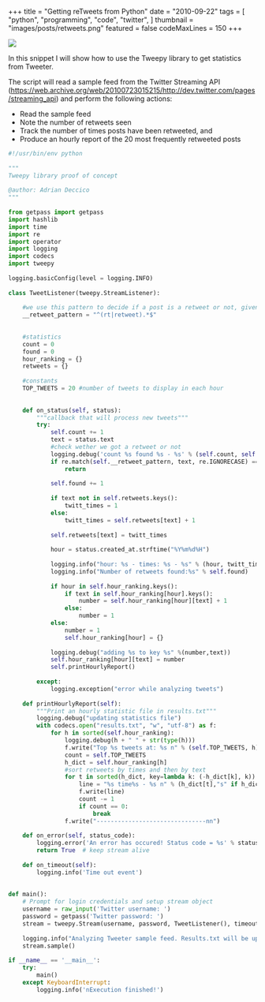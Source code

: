+++
title = "Getting reTweets from Python"
date = "2010-09-22"
tags = [
    "python",
    "programming",
    "code",
    "twitter",
]
thumbnail = "images/posts/retweets.png"
featured = false
codeMaxLines = 150
+++

![](/images/posts/retweets.png "")

In this snippet I will show how to use the Tweepy library to get statistics from Tweeter.

The script will read a sample feed from the Twitter Streaming API (https://web.archive.org/web/20100723015215/http://dev.twitter.com/pages/streaming_api) 
and perform the following actions:

* Read the sample feed
* Note the number of retweets seen
* Track the number of times posts have been retweeted, and
* Produce an hourly report of the 20 most frequently retweeted posts
  
```python
#!/usr/bin/env python
 
"""
Tweepy library proof of concept
 
@author: Adrian Deccico
"""
 
from getpass import getpass
import hashlib
import time
import re
import operator
import logging
import codecs
import tweepy
 
logging.basicConfig(level = logging.INFO)
 
class TweetListener(tweepy.StreamListener):
 
    #we use this pattern to decide if a post is a retweet or not, given that retweet fields of the feed don't work
    __retweet_pattern = "^(rt|retweet).*$"
 
 
    #statistics
    count = 0
    found = 0
    hour_ranking = {}
    retweets = {}
 
    #constants
    TOP_TWEETS = 20 #number of tweets to display in each hour
 
 
    def on_status(self, status):
        """callback that will process new tweets"""
        try:
            self.count += 1
            text = status.text
            #check wether we got a retweet or not
            logging.debug('count %s found %s - %s' % (self.count, self.found, text))
            if re.match(self.__retweet_pattern, text, re.IGNORECASE) == None:
                return
 
            self.found += 1
 
            if text not in self.retweets.keys():
                twitt_times = 1
            else:
                twitt_times = self.retweets[text] + 1
 
            self.retweets[text] = twitt_times
 
            hour = status.created_at.strftime("%Y%m%d%H")
 
            logging.info("hour: %s - times: %s - %s" % (hour, twitt_times, text))
            logging.info("Number of retweets found:%s" % self.found)
 
            if hour in self.hour_ranking.keys():
                if text in self.hour_ranking[hour].keys():
                    number = self.hour_ranking[hour][text] + 1
                else:
                    number = 1
            else:
                number = 1
                self.hour_ranking[hour] = {}
 
            logging.debug("adding %s to key %s" %(number,text))
            self.hour_ranking[hour][text] = number
            self.printHourlyReport()
 
        except:
            logging.exception("error while analyzing tweets")
 
    def printHourlyReport(self):
        """Print an hourly statistic file in results.txt"""
        logging.debug("updating statistics file")
        with codecs.open("results.txt", "w", "utf-8") as f:
            for h in sorted(self.hour_ranking):
                logging.debug(h + " " + str(type(h)))
                f.write("Top %s tweets at: %s n" % (self.TOP_TWEETS, h))
                count = self.TOP_TWEETS
                h_dict = self.hour_ranking[h]
                #sort retweets by times and then by text
                for t in sorted(h_dict, key=lambda k: (-h_dict[k], k)):
                    line = "%s time%s - %s n" % (h_dict[t],"s" if h_dict[t]>1 else "",t)
                    f.write(line)
                    count -= 1
                    if count == 0:
                        break
                f.write("-------------------------------nn")
 
    def on_error(self, status_code):
        logging.error('An error has occured! Status code = %s' % status_code)
        return True  # keep stream alive
 
    def on_timeout(self):
        logging.info('Time out event')
 
 
def main():
    # Prompt for login credentials and setup stream object
    username = raw_input('Twitter username: ')
    password = getpass('Twitter password: ')
    stream = tweepy.Stream(username, password, TweetListener(), timeout=None)
 
    logging.info("Analyzing Tweeter sample feed. Results.txt will be updated in order to reflect the top 20 retweets of each hour.n")
    stream.sample()
 
if __name__ == '__main__':
    try:
        main()
    except KeyboardInterrupt:
        logging.info('nExecution finished!')
```